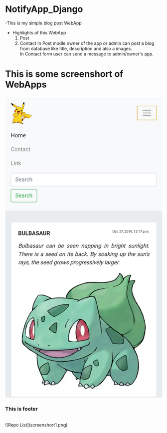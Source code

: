 # NotifyApp_Django
-This is my simple blog post WebApp 
- Highlights of this WebApp
   1. Post
   2. Contact
    In Post modle owner of the app or admin can post a blog from database like title, description and also a images.<br/>
    In Contact form user can send a message to admin/owner's app.

<h1>This is some screenshort of WebApps</h1>

![Repo List](screenshort.png)



<h3>This is footer</h3><br/>
![Repo List](screenshort1.png)
